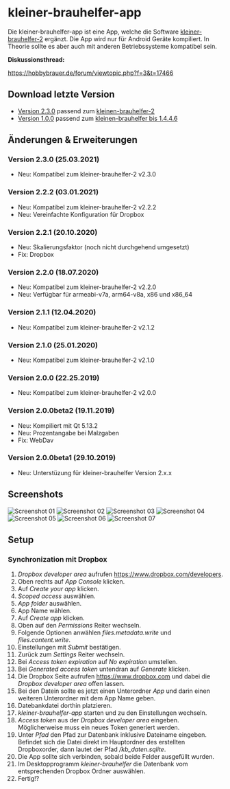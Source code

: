 # kleiner-brauhelfer-app
Die kleiner-brauhelfer-app ist eine App, welche die Software [kleiner-brauhelfer-2](https://github.com/kleiner-brauhelfer/kleiner-brauhelfer-2) ergänzt. Die App wird nur für Android Geräte kompiliert. In Theorie sollte es aber auch mit anderen Betriebssysteme kompatibel sein.

**Diskussionsthread:**

https://hobbybrauer.de/forum/viewtopic.php?f=3&t=17466

## Download letzte Version
- [Version 2.3.0](https://github.com/kleiner-brauhelfer/kleiner-brauhelfer-app/releases/latest) passend zum [kleinen-brauhelfer-2](https://github.com/kleiner-brauhelfer/kleiner-brauhelfer-2)
- [Version 1.0.0](https://github.com/kleiner-brauhelfer/kleiner-brauhelfer-app/releases/tag/v1.0.0) passend zum [kleinen-brauhelfer bis 1.4.4.6](https://github.com/Gremmel/kleiner-brauhelfer)

## Änderungen & Erweiterungen

### Version 2.3.0 (25.03.2021)
- Neu: Kompatibel zum kleiner-brauhelfer-2 v2.3.0

### Version 2.2.2 (03.01.2021)
- Neu: Kompatibel zum kleiner-brauhelfer-2 v2.2.2
- Neu: Vereinfachte Konfiguration für Dropbox

### Version 2.2.1 (20.10.2020)
- Neu: Skalierungsfaktor (noch nicht durchgehend umgesetzt)
- Fix: Dropbox

### Version 2.2.0 (18.07.2020)
- Neu: Kompatibel zum kleiner-brauhelfer-2 v2.2.0
- Neu: Verfügbar für armeabi-v7a, arm64-v8a, x86 und x86_64

### Version 2.1.1 (12.04.2020)
- Neu: Kompatibel zum kleiner-brauhelfer-2 v2.1.2

### Version 2.1.0 (25.01.2020)
- Neu: Kompatibel zum kleiner-brauhelfer-2 v2.1.0

### Version 2.0.0 (22.25.2019)
- Neu: Kompatibel zum kleiner-brauhelfer-2 v2.0.0

### Version 2.0.0beta2 (19.11.2019)
- Neu: Kompiliert mit Qt 5.13.2
- Neu: Prozentangabe bei Malzgaben
- Fix: WebDav

### Version 2.0.0beta1 (29.10.2019)
- Neu: Unterstüzung für kleiner-brauhelfer Version 2.x.x

## Screenshots
![Screenshot 01](doc/Screenshot_01.png)
![Screenshot 02](doc/Screenshot_02.png)
![Screenshot 03](doc/Screenshot_03.png)
![Screenshot 04](doc/Screenshot_04.png)
![Screenshot 05](doc/Screenshot_05.png)
![Screenshot 06](doc/Screenshot_06.png)
![Screenshot 07](doc/Screenshot_07.png)

## Setup
### Synchronization mit Dropbox
1. *Dropbox developer area* aufrufen https://www.dropbox.com/developers.
2. Oben rechts auf *App Console* klicken.
3. Auf *Create your app* klicken.
4. *Scoped access* auswählen.
5. *App folder* auswählen.
6. App Name wählen.
7. Auf *Create app* klicken.
8. Oben auf den *Permissions* Reiter wechseln.
9. Folgende Optionen anwählen *files.metadata.write* und *files.content.write*.
10. Einstellungen mit *Submit* bestätigen.
11. Zurück zum *Settings* Reiter wechseln.
12. Bei *Access token expiration* auf *No expiration* umstellen.
13. Bei *Generated access token* untendran auf *Generate* klicken.
14. Die Dropbox Seite aufrufen https://www.dropbox.com und dabei die *Dropbox developer area* offen lassen.
15. Bei den Datein sollte es jetzt einen Unterordner *App* und darin einen weiteren Unterordner mit dem App Name geben.
16. Datebankdatei dorthin platzieren.
17. *kleiner-brauhelfer-app* starten und zu den Einstellungen wechseln.
18. *Access token* aus der *Dropbox developer area* eingeben. Möglicherweise muss ein neues Token generiert werden.
19. Unter *Pfad* den Pfad zur Datenbank inklusive Dateiname eingeben. Befindet sich die Datei direkt im Hauptordner des erstellten Dropboxorder, dann lautet der Pfad */kb_daten.sqlite*.
20. Die App sollte sich verbinden, sobald beide Felder ausgefüllt wurden.
21. Im Desktopprogramm *kleiner-brauhelfer* die Datenbank vom entsprechenden Dropbox Ordner auswählen.
22. Fertig!?
